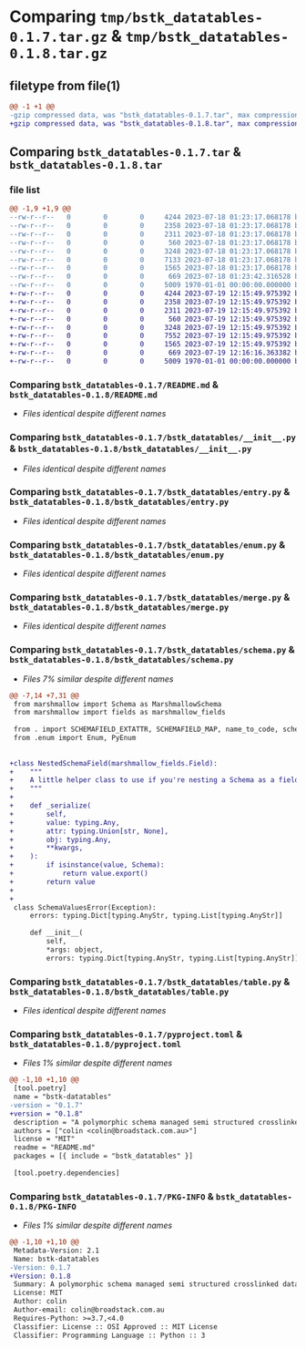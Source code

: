 # Comparing `tmp/bstk_datatables-0.1.7.tar.gz` & `tmp/bstk_datatables-0.1.8.tar.gz`

## filetype from file(1)

```diff
@@ -1 +1 @@
-gzip compressed data, was "bstk_datatables-0.1.7.tar", max compression
+gzip compressed data, was "bstk_datatables-0.1.8.tar", max compression
```

## Comparing `bstk_datatables-0.1.7.tar` & `bstk_datatables-0.1.8.tar`

### file list

```diff
@@ -1,9 +1,9 @@
--rw-r--r--   0        0        0     4244 2023-07-18 01:23:17.068178 bstk_datatables-0.1.7/README.md
--rw-r--r--   0        0        0     2358 2023-07-18 01:23:17.068178 bstk_datatables-0.1.7/bstk_datatables/__init__.py
--rw-r--r--   0        0        0     2311 2023-07-18 01:23:17.068178 bstk_datatables-0.1.7/bstk_datatables/entry.py
--rw-r--r--   0        0        0      560 2023-07-18 01:23:17.068178 bstk_datatables-0.1.7/bstk_datatables/enum.py
--rw-r--r--   0        0        0     3248 2023-07-18 01:23:17.068178 bstk_datatables-0.1.7/bstk_datatables/merge.py
--rw-r--r--   0        0        0     7133 2023-07-18 01:23:17.068178 bstk_datatables-0.1.7/bstk_datatables/schema.py
--rw-r--r--   0        0        0     1565 2023-07-18 01:23:17.068178 bstk_datatables-0.1.7/bstk_datatables/table.py
--rw-r--r--   0        0        0      669 2023-07-18 01:23:42.316528 bstk_datatables-0.1.7/pyproject.toml
--rw-r--r--   0        0        0     5009 1970-01-01 00:00:00.000000 bstk_datatables-0.1.7/PKG-INFO
+-rw-r--r--   0        0        0     4244 2023-07-19 12:15:49.975392 bstk_datatables-0.1.8/README.md
+-rw-r--r--   0        0        0     2358 2023-07-19 12:15:49.975392 bstk_datatables-0.1.8/bstk_datatables/__init__.py
+-rw-r--r--   0        0        0     2311 2023-07-19 12:15:49.975392 bstk_datatables-0.1.8/bstk_datatables/entry.py
+-rw-r--r--   0        0        0      560 2023-07-19 12:15:49.975392 bstk_datatables-0.1.8/bstk_datatables/enum.py
+-rw-r--r--   0        0        0     3248 2023-07-19 12:15:49.975392 bstk_datatables-0.1.8/bstk_datatables/merge.py
+-rw-r--r--   0        0        0     7552 2023-07-19 12:15:49.975392 bstk_datatables-0.1.8/bstk_datatables/schema.py
+-rw-r--r--   0        0        0     1565 2023-07-19 12:15:49.975392 bstk_datatables-0.1.8/bstk_datatables/table.py
+-rw-r--r--   0        0        0      669 2023-07-19 12:16:16.363382 bstk_datatables-0.1.8/pyproject.toml
+-rw-r--r--   0        0        0     5009 1970-01-01 00:00:00.000000 bstk_datatables-0.1.8/PKG-INFO
```

### Comparing `bstk_datatables-0.1.7/README.md` & `bstk_datatables-0.1.8/README.md`

 * *Files identical despite different names*

### Comparing `bstk_datatables-0.1.7/bstk_datatables/__init__.py` & `bstk_datatables-0.1.8/bstk_datatables/__init__.py`

 * *Files identical despite different names*

### Comparing `bstk_datatables-0.1.7/bstk_datatables/entry.py` & `bstk_datatables-0.1.8/bstk_datatables/entry.py`

 * *Files identical despite different names*

### Comparing `bstk_datatables-0.1.7/bstk_datatables/enum.py` & `bstk_datatables-0.1.8/bstk_datatables/enum.py`

 * *Files identical despite different names*

### Comparing `bstk_datatables-0.1.7/bstk_datatables/merge.py` & `bstk_datatables-0.1.8/bstk_datatables/merge.py`

 * *Files identical despite different names*

### Comparing `bstk_datatables-0.1.7/bstk_datatables/schema.py` & `bstk_datatables-0.1.8/bstk_datatables/schema.py`

 * *Files 7% similar despite different names*

```diff
@@ -7,14 +7,31 @@
 from marshmallow import Schema as MarshmallowSchema
 from marshmallow import fields as marshmallow_fields
 
 from . import SCHEMAFIELD_EXTATTR, SCHEMAFIELD_MAP, name_to_code, schema_to_marshmallow
 from .enum import Enum, PyEnum
 
 
+class NestedSchemaField(marshmallow_fields.Field):
+    """
+    A little helper class to use if you're nesting a Schema as a field within another marshmallow schema.
+    """
+
+    def _serialize(
+        self,
+        value: typing.Any,
+        attr: typing.Union[str, None],
+        obj: typing.Any,
+        **kwargs,
+    ):
+        if isinstance(value, Schema):
+            return value.export()
+        return value
+
+
 class SchemaValuesError(Exception):
     errors: typing.Dict[typing.AnyStr, typing.List[typing.AnyStr]]
 
     def __init__(
         self,
         *args: object,
         errors: typing.Dict[typing.AnyStr, typing.List[typing.AnyStr]],
```

### Comparing `bstk_datatables-0.1.7/bstk_datatables/table.py` & `bstk_datatables-0.1.8/bstk_datatables/table.py`

 * *Files identical despite different names*

### Comparing `bstk_datatables-0.1.7/pyproject.toml` & `bstk_datatables-0.1.8/pyproject.toml`

 * *Files 1% similar despite different names*

```diff
@@ -1,10 +1,10 @@
 [tool.poetry]
 name = "bstk-datatables"
-version = "0.1.7"
+version = "0.1.8"
 description = "A polymorphic schema managed semi structured crosslinked data dictionary builder.. BINGO!"
 authors = ["colin <colin@broadstack.com.au>"]
 license = "MIT"
 readme = "README.md"
 packages = [{ include = "bstk_datatables" }]
 
 [tool.poetry.dependencies]
```

### Comparing `bstk_datatables-0.1.7/PKG-INFO` & `bstk_datatables-0.1.8/PKG-INFO`

 * *Files 1% similar despite different names*

```diff
@@ -1,10 +1,10 @@
 Metadata-Version: 2.1
 Name: bstk-datatables
-Version: 0.1.7
+Version: 0.1.8
 Summary: A polymorphic schema managed semi structured crosslinked data dictionary builder.. BINGO!
 License: MIT
 Author: colin
 Author-email: colin@broadstack.com.au
 Requires-Python: >=3.7,<4.0
 Classifier: License :: OSI Approved :: MIT License
 Classifier: Programming Language :: Python :: 3
```

